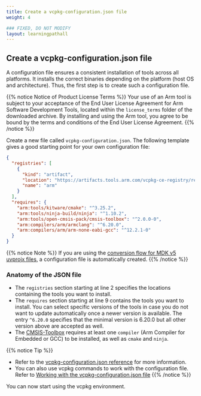 ```yaml
---
title: Create a vcpkg-configuration.json file
weight: 4

### FIXED, DO NOT MODIFY
layout: learningpathall
---
```


## Create a vcpkg-configuration.json file

A configuration file ensures a consistent installation of tools across all platforms. It installs the correct binaries depending on the platform (host OS and architecture). Thus, the first step is to create such a configuration file.

{{% notice Notice of Product License Terms %}}
Your use of an Arm tool is subject to your acceptance of the End User License Agreement for Arm Software Development Tools, located within the `license_terms` folder of the downloaded archive. By installing and using the Arm tool, you agree to be bound by the terms and conditions of the End User License Agreement.
{{% /notice %}}

Create a new file called `vcpkg-configuration.json`. The following template gives a good starting point for your own configuration file:

```json {line_numbers="true"}
{
  "registries": [
    {
      "kind": "artifact",
      "location": "https://artifacts.tools.arm.com/vcpkg-ce-registry/registry.zip",
      "name": "arm"
    }
  ],
  "requires": {
    "arm:tools/kitware/cmake": "^3.25.2",
    "arm:tools/ninja-build/ninja": "^1.10.2",
    "arm:tools/open-cmsis-pack/cmsis-toolbox": "^2.0.0-0",
    "arm:compilers/arm/armclang": "^6.20.0",
    "arm:compilers/arm/arm-none-eabi-gcc": "^12.2.1-0"
  }
}
```

{{% notice Note %}}
If you are using the [conversion flow for MDK v5 uvprojx files](../../uvprojx-conversion/), a configuration file is automatically created.
{{% /notice %}}

### Anatomy of the JSON file

- The `registries` section starting at line 2 specifies the locations containing the tools you want to install.
- The `requires` section starting at line 9 contains the tools you want to install. You can select specific versions of the tools in case you do not want to update automatically once a newer version is available. The entry `^6.20.0` specifies that the minimal version is 6.20.0 but all other version above are accepted as well.
- The [CMSIS-Toolbox](https://github.com/Open-CMSIS-Pack/cmsis-toolbox) requires at least one `compiler` (Arm Compiler for Embedded or GCC) to be installed, as well as `cmake` and `ninja`.

{{% notice Tip %}}
- Refer to the [vcpkg-configuration.json reference](https://learn.microsoft.com/en-gb/vcpkg/reference/vcpkg-configuration-json) for more information.
- You can also use vcpkg commands to work with the configuration file. Refer to [Working with the vcpkg-configuration.json file](../usage#working-with-the-vcpkg-configurationjson-file)
{{% /notice %}}

You can now start using the vcpkg environment.

